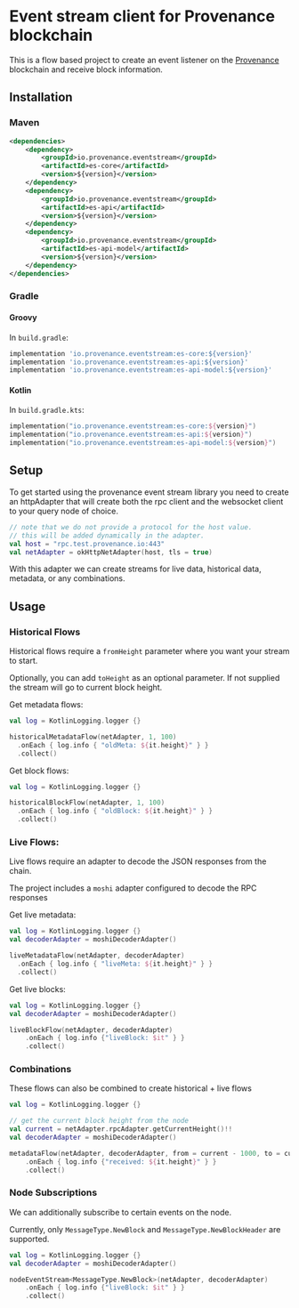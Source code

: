 # Event stream client for Provenance blockchain

This is a flow based project to create an event listener on the [Provenance](https://provenance.io) blockchain and receive block information. 
## Installation

### Maven

```xml
<dependencies>
    <dependency>
        <groupId>io.provenance.eventstream</groupId>
        <artifactId>es-core</artifactId>
        <version>${version}</version>
    </dependency>
    <dependency>
        <groupId>io.provenance.eventstream</groupId>
        <artifactId>es-api</artifactId>
        <version>${version}</version>
    </dependency>
    <dependency>
        <groupId>io.provenance.eventstream</groupId>
        <artifactId>es-api-model</artifactId>
        <version>${version}</version>
    </dependency>
</dependencies>
```

### Gradle

#### Groovy

In `build.gradle`:

```groovy
implementation 'io.provenance.eventstream:es-core:${version}'
implementation 'io.provenance.eventstream:es-api:${version}'
implementation 'io.provenance.eventstream:es-api-model:${version}'
```

#### Kotlin

In `build.gradle.kts`:

```kotlin
implementation("io.provenance.eventstream:es-core:${version}")
implementation("io.provenance.eventstream:es-api:${version}")
implementation("io.provenance.eventstream:es-api-model:${version}")
```

## Setup

To get started using the provenance event stream library you need to create an httpAdapter
that will create both the rpc client and the websocket client to your query node of choice. 

```kotlin
// note that we do not provide a protocol for the host value.
// this will be added dynamically in the adapter.
val host = "rpc.test.provenance.io:443"
val netAdapter = okHttpNetAdapter(host, tls = true)
```

With this adapter we can create streams for live data, historical data, metadata, or any combinations. 

## Usage

### Historical Flows 

Historical flows require a `fromHeight` parameter where you want your stream to start.

Optionally, you can add `toHeight` as an optional parameter. If not supplied the stream will go to current block height.

Get metadata flows: 
```kotlin
val log = KotlinLogging.logger {}

historicalMetadataFlow(netAdapter, 1, 100)
  .onEach { log.info { "oldMeta: ${it.height}" } }
  .collect()
```

Get block flows: 
```kotlin
val log = KotlinLogging.logger {}

historicalBlockFlow(netAdapter, 1, 100)
  .onEach { log.info { "oldBlock: ${it.height}" } }
  .collect()
```

### Live Flows: 
Live flows require an adapter to decode the JSON responses from the chain. 

The project includes a `moshi` adapter configured to decode the RPC responses 

Get live metadata:
```kotlin
val log = KotlinLogging.logger {}
val decoderAdapter = moshiDecoderAdapter()

liveMetadataFlow(netAdapter, decoderAdapter)
  .onEach { log.info { "liveMeta: ${it.height}" } }
  .collect()
```

Get live blocks: 
```kotlin
val log = KotlinLogging.logger {}
val decoderAdapter = moshiDecoderAdapter()

liveBlockFlow(netAdapter, decoderAdapter)
    .onEach { log.info {"liveBlock: $it" } }
    .collect()
```

### Combinations

These flows can also be combined to create historical + live flows

```kotlin
val log = KotlinLogging.logger {}

// get the current block height from the node
val current = netAdapter.rpcAdapter.getCurrentHeight()!!
val decoderAdapter = moshiDecoderAdapter()

metadataFlow(netAdapter, decoderAdapter, from = current - 1000, to = current)
    .onEach { log.info {"received: ${it.height}" } }
    .collect()
```

### Node Subscriptions

We can additionally subscribe to certain events on the node. 

Currently, only `MessageType.NewBlock` and `MessageType.NewBlockHeader` are supported. 

```kotlin
val log = KotlinLogging.logger {}
val decoderAdapter = moshiDecoderAdapter()

nodeEventStream<MessageType.NewBlock>(netAdapter, decoderAdapter)
    .onEach { log.info {"liveBlock: $it" } }
    .collect()
```